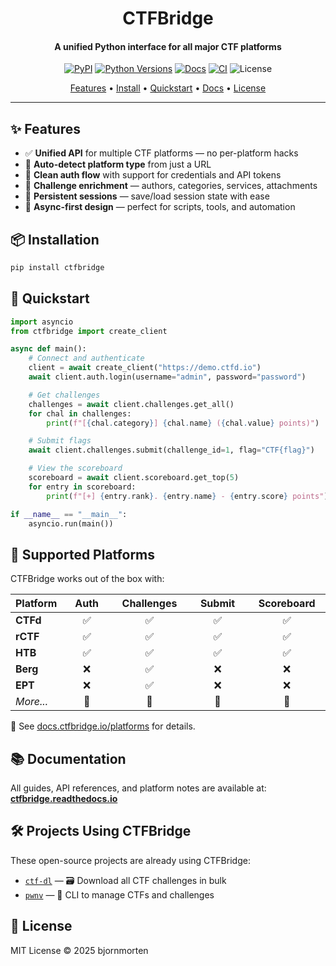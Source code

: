 <h1 align="center">
  CTFBridge
</h1>

<h4 align="center">A unified Python interface for all major CTF platforms </h4>

<p align="center">
  <a href="https://pypi.org/project/ctfbridge/"><img src="https://img.shields.io/pypi/v/ctfbridge" alt="PyPI"></a>
  <a href="https://pypi.org/project/ctfbridge/"><img src="https://img.shields.io/pypi/pyversions/ctfbridge" alt="Python Versions"></a>
  <a href="https://ctfbridge.readthedocs.io"><img src="https://img.shields.io/badge/docs-readthedocs-blue.svg" alt="Docs"></a>
  <a href="https://github.com/bjornmorten/ctfbridge/actions/workflows/test.yml"><img src="https://github.com/bjornmorten/ctfbridge/actions/workflows/test.yml/badge.svg" alt="CI"></a>
  <img src="https://img.shields.io/github/license/bjornmorten/ctfbridge" alt="License">
</p>

<p align="center">
  <a href="#-features">Features</a> •
  <a href="#-installation">Install</a> •
  <a href="#-quickstart">Quickstart</a> •
  <a href="#-documentation">Docs</a> •
  <a href="#-license">License</a>
</p>

---

## ✨ Features

- ✅ **Unified API** for multiple CTF platforms — no per-platform hacks
- 🧠 **Auto-detect platform type** from just a URL
- 🔐 **Clean auth flow** with support for credentials and API tokens
- 🧩 **Challenge enrichment** — authors, categories, services, attachments
- 🔄 **Persistent sessions** — save/load session state with ease
- 🤖 **Async-first design** — perfect for scripts, tools, and automation

## 📦 Installation

```bash
pip install ctfbridge
```

## 🚀 Quickstart

```python
import asyncio
from ctfbridge import create_client

async def main():
    # Connect and authenticate
    client = await create_client("https://demo.ctfd.io")
    await client.auth.login(username="admin", password="password")

    # Get challenges
    challenges = await client.challenges.get_all()
    for chal in challenges:
        print(f"[{chal.category}] {chal.name} ({chal.value} points)")

    # Submit flags
    await client.challenges.submit(challenge_id=1, flag="CTF{flag}")

    # View the scoreboard
    scoreboard = await client.scoreboard.get_top(5)
    for entry in scoreboard:
        print(f"[+] {entry.rank}. {entry.name} - {entry.score} points")

if __name__ == "__main__":
    asyncio.run(main())
```

## 🧩 Supported Platforms

CTFBridge works out of the box with:

| Platform  | &nbsp;&nbsp;&nbsp;Auth&nbsp;&nbsp;&nbsp; | &nbsp;&nbsp;Challenges&nbsp;&nbsp; | &nbsp;&nbsp;&nbsp;Submit&nbsp;&nbsp;&nbsp; | &nbsp;&nbsp;Scoreboard&nbsp;&nbsp; |
| --------- | :--------------------------------------: | :--------------------------------: | :----------------------------------------: | :--------------------------------: |
| **CTFd**  |                    ✅                    |                 ✅                 |                     ✅                     |                 ✅                 |
| **rCTF**  |                    ✅                    |                 ✅                 |                     ✅                     |                 ✅                 |
| **HTB**   |                    ✅                    |                 ✅                 |                     ✅                     |                 ✅                 |
| **Berg**  |                    ❌                    |                 ✅                 |                     ❌                     |                 ❌                 |
| **EPT**   |                    ❌                    |                 ✅                 |                     ❌                     |                 ❌                 |
| _More..._ |                    🚧                    |                 🚧                 |                     🚧                     |                 🚧                 |

📖 See [docs.ctfbridge.io/platforms](https://ctfbridge.readthedocs.io/en/latest/platforms/) for details.

## 📚 Documentation

All guides, API references, and platform notes are available at: **[ctfbridge.readthedocs.io](https://ctfbridge.readthedocs.io/)**

## 🛠️ Projects Using CTFBridge

These open-source projects are already using CTFBridge:

- [`ctf-dl`](https://github.com/bjornmorten/ctf-dl) — 🗃️ Download all CTF challenges in bulk
- [`pwnv`](https://github.com/CarixoHD/pwnv) — 🧠 CLI to manage CTFs and challenges

## 📄 License

MIT License © 2025 bjornmorten
